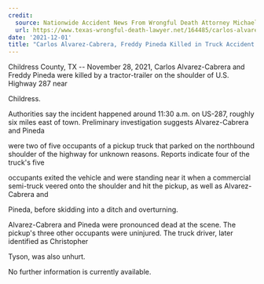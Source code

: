 ```yaml
---
credit:
  source: Nationwide Accident News From Wrongful Death Attorney Michael Grossman
  url: https://www.texas-wrongful-death-lawyer.net/164485/carlos-alvarez-cabrera-freddy-pineda-accident-us-287-childress-co-tx.htm
date: '2021-12-01'
title: "Carlos Alvarez-Cabrera, Freddy Pineda Killed in Truck Accident on US-287 in Childress County, TX"
---
```

Childress County, TX -- November 28, 2021, Carlos Alvarez-Cabrera and Freddy Pineda were killed by a tractor-trailer on the shoulder of U.S. Highway 287 near 

Childress.

Authorities say the incident happened around 11:30 a.m. on US-287, roughly six miles east of town. Preliminary investigation suggests Alvarez-Cabrera and Pineda 

were two of five occupants of a pickup truck that parked on the northbound shoulder of the highway for unknown reasons. Reports indicate four of the truck's five 

occupants exited the vehicle and were standing near it when a commercial semi-truck veered onto the shoulder and hit the pickup, as well as Alvarez-Cabrera and 

Pineda, before skidding into a ditch and overturning.

Alvarez-Cabrera and Pineda were pronounced dead at the scene. The pickup's three other occupants were uninjured. The truck driver, later identified as Christopher 

Tyson, was also unhurt.

No further information is currently available.
